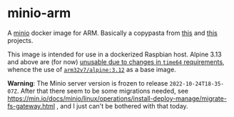 minio-arm
=========

A [minio](https://min.io/) docker image for ARM. Basically a copypasta from
[this](https://github.com/pixelchrome/minio-arm) and
[this](https://github.com/dimianstudio/minio-arm) projects.

This image is intended for use in a dockerized Raspbian host. Alpine 3.13 and
above are (for now) [unusable due to changes in `time64`
requirements](https://wiki.alpinelinux.org/wiki/Release_Notes_for_Alpine_3.13.0#time64_requirements),
whence the use of
[`arm32v7/alpine:3.12`](https://hub.docker.com/r/arm32v7/alpine) as a base
image.

**Warning**: The Minio server version is frozen to release
`2022-10-24T18-35-07Z`. After that there seem to be some migrations needed, see
<https://min.io/docs/minio/linux/operations/install-deploy-manage/migrate-fs-gateway.html>
, and I just can't be bothered with that today.
